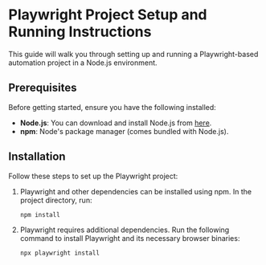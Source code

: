 # Playwright Project Setup and Running Instructions

This guide will walk you through setting up and running a Playwright-based automation project in a Node.js environment.

## Prerequisites

Before getting started, ensure you have the following installed:

- **Node.js**: You can download and install Node.js from [here](https://nodejs.org/).
- **npm**: Node's package manager (comes bundled with Node.js).
  
## Installation

Follow these steps to set up the Playwright project:

1. Playwright and other dependencies can be installed using npm. In the project directory, run:
    ```bash
    npm install
    ```

2. Playwright requires additional dependencies. Run the following command to install Playwright and its necessary browser binaries:
    ```bash
    npx playwright install


